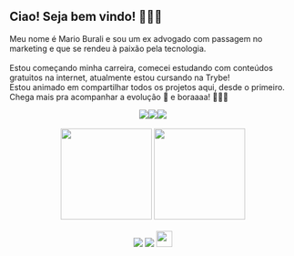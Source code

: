 ## Ciao! Seja bem vindo! 🤩🤌🏼

Meu nome é Mario Burali e sou um ex advogado com passagem no marketing e que se rendeu à paixão pela tecnologia. <br>
<br>
Estou começando minha carreira, comecei estudando com conteúdos gratuitos na internet, atualmente estou cursando na Trybe! <br>
Estou animado em compartilhar todos os projetos aqui, desde o primeiro.
Chega mais pra acompanhar a evolução 🌱 e boraaaa! 🚀🚀🚀 <br>

<div align="center">
<img src="https://media.giphy.com/media/sULKEgDMX8LcI/giphy.gif" alt: matrix/><img src="https://media.giphy.com/media/sULKEgDMX8LcI/giphy.gif" alt: matrix/><img src="https://media.giphy.com/media/sULKEgDMX8LcI/giphy.gif" alt: matrix/>
</div>



<br>

<!-- GITHUB STATUS -->
<div align="center">
  <img height="160em" src="https://github-readme-stats.vercel.app/api?username=marioburali&show_icons=true&theme=gruvbox&include_all_commits=true&count_private=true"/>
  <img height="160em" src="https://github-readme-stats.vercel.app/api/top-langs/?username=marioburali&layout=compact&langs_count=10&theme=gruvbox"/>

  <!-- TEMAS: dark, radical, merko, gruvbox, tokyonight, onedark, cobalt, synthwave, highcontrast, dracula -->
</div>

<br>

<!-- REDES SOCIAIS -->
<div align="center">
  <a href="https://instagram.com/marioburali" target="_blank"><img src="https://img.shields.io/badge/-Instagram-%23E4405F?style=for-the-badge&logo=instagram&logoColor=white" target="_blank"></a>
  <a href="https://www.linkedin.com/in/marioaugustoburali/" target="_blank"><img src="https://img.shields.io/badge/-LinkedIn-%230077B5?style=for-the-badge&logo=linkedin&logoColor=white" target="_blank"></a>  
   <a href="mailto:marioaugustoburali@gmail.com" target="_blank"><img src="https://play-lh.googleusercontent.com/D1Dz2BjPYev_oyksKXsdtAS66a_2Ql-sklpzTnwR9lqnDG_P5lAJEtfR70FudJ0XMA=s48-rw" style='width: 28px' target="_blank"></a>  
  
</div>
